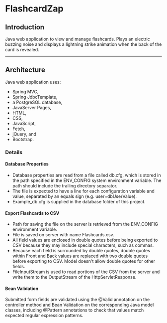 # FlashcardZap

## Introduction
Java web application to view and manage flashcards. Plays an electric buzzing noise and displays a lightning strike animation when the back of the card is revealed.

---
## Architecture

Java web application uses:  
- Spring MVC,
- Spring JdbcTemplate, 
- a PostgreSQL database,
- JavaServer Pages,
- HTML,
- CSS,
- JavaScript,
- Fetch,
- jQuery, and
- Bootstrap.

### Details

#### Database Properties

- Database properties are read from a file called db.cfg, which is stored in the path specified in the ENV_CONFIG system environment variable. The path should include the trailing directory separator.
- The file is expected to have a line for each configuration variable and value, 
 separated by an equals sign (e.g. user=dbUserValue).
 - Example_db.cfg is supplied in the database folder of this project.

#### Export Flashcards to CSV

- Path for saving the file on the server is retrieved from the ENV_CONFIG environment variable. 
- File is saved on server with name Flashcards.csv.
- All field values are enclosed in double quotes before being exported to CSV because they may include special characters, such as commas.
- Because each field is surrounded by double quotes, double quotes within Front and Back values are replaced with two double quotes before exporting to CSV. Model doesn't allow double quotes for other fields.
- FileInputStream is used to read portions of the CSV from the server and write them to the OutputStream of the HttpServletResponse.

#### Bean Validation

Submitted form fields are validated using the @Valid annotation on the controller method and Bean Validation on the corresponding Java model classes, including @Pattern annotations to check that values match expected regular expression patterns. 














